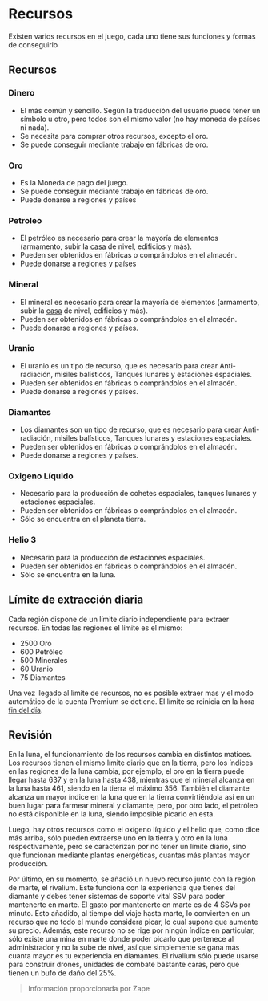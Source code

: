 # Recursos

Existen varios recursos en el juego, cada uno tiene sus funciones y formas de conseguirlo

## Recursos
### Dinero

- El más común y sencillo. Según la traducción del usuario puede tener un símbolo u otro, pero todos son el mismo valor (no hay moneda de países ni nada).
- Se necesita para comprar otros recursos, excepto el oro.
- Se puede conseguir mediante trabajo en fábricas de oro.

### Oro

- Es la Moneda de pago del juego.
- Se puede conseguir mediante trabajo en fábricas de oro.
- Puede donarse a regiones y países

### Petroleo

- El petróleo es necesario para crear la mayoría de elementos (armamento, subir la [casa](../../1.-Perfil/Casa/) de nivel, edificios y más).
- Pueden ser obtenidos en fábricas o comprándolos en el almacén.
- Puede donarse a regiones y países  
    

### Mineral

- El mineral es necesario para crear la mayoría de elementos (armamento, subir la [casa](../../1.-Perfil/Casa/) de nivel, edificios y más).
- Pueden ser obtenidos en fábricas o comprándolos en el almacén.
- Puede donarse a regiones y países.

### Uranio

- El uranio es un tipo de recurso, que es necesario para crear Anti-radiación, misiles balísticos, Tanques lunares y estaciones espaciales.
- Pueden ser obtenidos en fábricas o comprándolos en el almacén.
- Puede donarse a regiones y países.

### Diamantes

- Los diamantes son un tipo de recurso, que es necesario para crear Anti-radiación, misiles balísticos, Tanques lunares y estaciones espaciales.
- Pueden ser obtenidos en fábricas o comprándolos en el almacén.
- Puede donarse a regiones y países.  
    

### Oxigeno Líquido

- Necesario para la producción de cohetes espaciales, tanques lunares y estaciones espaciales.
- Pueden ser obtenidos en fábricas o comprándolos en el almacén.
- Sólo se encuentra en el planeta tierra.  
    

### Helio 3

- Necesario para la producción de estaciones espaciales.
- Pueden ser obtenidos en fábricas o comprándolos en el almacén.
- Sólo se encuentra en la luna.

## Límite de extracción diaria

Cada región dispone de un límite diario independiente para extraer recursos. En todas las regiones el límite es el mismo:

- 2500 Oro
- 600 Petróleo
- 500 Minerales
- 60 Uranio
- 75 Diamantes  
    

Una vez llegado al límite de recursos, no es posible extraer mas y el modo automático de la cuenta Premium se detiene. El límite se reinicia en la hora [fin del día](/1.-Perfil/Fin-del-Dia/).

## Revisión

En la luna, el funcionamiento de los recursos cambia en distintos matices. Los recursos tienen el mismo límite diario que en la tierra, pero los índices en las regiones de la luna cambia, por ejemplo, el oro en la tierra puede llegar hasta 637 y en la luna hasta 438, mientras que el mineral alcanza en la luna hasta 461, siendo en la tierra el máximo 356. También el diamante alcanza un mayor índice en la luna que en la tierra convirtiéndola así en un buen lugar para farmear mineral y diamante, pero, por otro lado, el petróleo no está disponible en la luna, siendo imposible picarlo en esta.

Luego, hay otros recursos como el oxígeno líquido y el helio que, como dice más arriba, sólo pueden extraerse uno en la tierra y otro en la luna respectivamente, pero se caracterizan por no tener un límite diario, sino que funcionan mediante plantas energéticas, cuantas más plantas mayor producción.

Por último, en su momento, se añadió un nuevo recurso junto con la región de marte, el rivalium. Este funciona con la experiencia que tienes del diamante y debes tener sistemas de soporte vital SSV para poder mantenerte en marte. El gasto por mantenerte en marte es de 4 SSVs por minuto. Esto añadido, al tiempo del viaje hasta marte, lo convierten en un recurso que no todo el mundo considera picar, lo cual supone que aumente su precio. Además, este recurso no se rige por ningún índice en particular, sólo existe una mina en marte donde poder picarlo que pertenece al administrador y no la sube de nivel, así que simplemente se gana más cuanta mayor es tu experiencia en diamantes. El rivalium sólo puede usarse para construir drones, unidades de combate bastante caras, pero que tienen un bufo de daño del 25%.

> Información proporcionada por Zape
